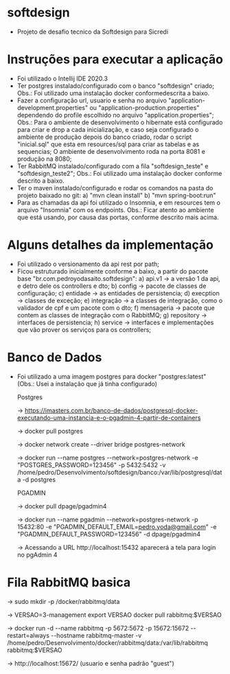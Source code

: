 # softdesign

  - Projeto de desafio tecnico da Softdesign para Sicredi

# Instruções para executar a aplicação

  - Foi utilizado o Intellij IDE 2020.3
  - Ter postgres instalado/configurado com o banco "softdesign" criado;
    Obs.: Foi utilizado uma instalação docker conformedescrita a baixo.
  - Fazer a configuração url, usuario e senha no arquivo "application-development.properties" ou "application-production.properties" 
    dependendo do profile escolhido no arquivo "application.properties";
    Obs.: 
        Para o ambiente de desenvolvimento o hibernate está configurado para criar e drop a cada inicialização, e caso seja
    configurado o ambiente de produção depois do banco criado, rodar o script "inicial.sql" que esta em resources/sql para criar
    as tabelas e as sequencias;
        O ambiente de desenvolvimento roda na porta 8081 e produção na 8080;
  - Ter RabbitMQ instalado/configurado com a fila "softdesign_teste" e "softdesign_teste2";
    Obs.: Foi utilizado uma instalação docker conforme descrito a baixo.
  - Ter o maven instalado/configurado e rodar os comandos na pasta do projeto baixado no git:
    a) "mvn clean install"
    b) "mvn spring-boot:run"
  - Para as chamadas da api foi utilizado o Insomnia, e em resources tem o arquivo "Insomnia" com os endpoints.
    Obs.: Ficar atento ao ambiente que está usando, por causa das portas, conforme descrito mais acima.
  
# Alguns detalhes da implementação

  - Foi utilizado o versionamento da api rest por path;
  - Ficou estruturado inicialmente conforme a baixo, a partir do pacote base "br.com.pedroyodasaito.softdesign":
    a) api.v1 -> a versão 1 da api, e detro dele os controllers e dto;
    b) config -> pacote de classes de configuração;
    c) entidade -> as entidades de persistencia;
    d) execption -> classes de exceção;
    e) integração -> a classes de integração, como o validador de cpf e um pacote com o dto;
    f) mensageria -> pacote que contem as classes de integração com o RabbitMQ;
    g) repository -> interfaces de persistencia;
    h) service -> interfaces e implementações que vão prover os serviços para os controllers;
  
# Banco de Dados

  - Foi utilizado a uma imagem postgres para docker "postgres:latest" (Obs.: Usei a instalação que já tinha configurado)
    
    Postgres
  
      -> https://imasters.com.br/banco-de-dados/postgresql-docker-executando-uma-instancia-e-o-pgadmin-4-partir-de-containers
  
      -> docker pull postgres
    
      -> docker network create --driver bridge postgres-network 
  
      -> docker run --name postgres --network=postgres-network -e "POSTGRES_PASSWORD=123456" -p 5432:5432 -v /home/pedro/Desenvolvimento/softdesign/banco:/var/lib/postgresql/data -d postgres
  
      PGADMIN
  
      -> docker pull dpage/pgadmin4
  
      -> docker run --name pgadmin --network=postgres-network -p 15432:80 -e "PGADMIN_DEFAULT_EMAIL=pedro.yoda@gmail.com" -e "PGADMIN_DEFAULT_PASSWORD=123456" -d dpage/pgadmin4
  
      -> Acessando a URL http://localhost:15432 aparecerá a tela para login no pgAdmin 4

# Fila RabbitMQ basica

  -> sudo mkdir -p /docker/rabbitmq/data

  -> VERSAO=3-management
     export VERSAO
     docker pull rabbitmq:$VERSAO
	
  -> docker run -d --name rabbitmq -p 5672:5672 -p 15672:15672 --restart=always --hostname rabbitmq-master -v /home/pedro/Desenvolvimento/docker/rabbitmq/data:/var/lib/rabbitmq rabbitmq:$VERSAO

  -> http://localhost:15672/ (usuario e senha padrão "guest")
